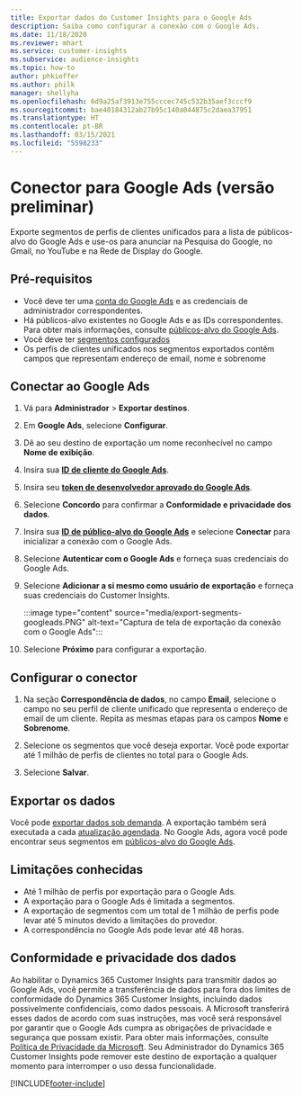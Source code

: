 ```yaml
---
title: Exportar dados do Customer Insights para o Google Ads
description: Saiba como configurar a conexão com o Google Ads.
ms.date: 11/18/2020
ms.reviewer: mhart
ms.service: customer-insights
ms.subservice: audience-insights
ms.topic: how-to
author: phkieffer
ms.author: philk
manager: shellyha
ms.openlocfilehash: 6d9a25af3913e755cccec745c532b35aef3cccf9
ms.sourcegitcommit: bae40184312ab27b95c140a044875c2daea37951
ms.translationtype: HT
ms.contentlocale: pt-BR
ms.lasthandoff: 03/15/2021
ms.locfileid: "5598233"
---
```

# <a name="connector-for-google-ads-preview"></a>Conector para Google Ads (versão preliminar)

Exporte segmentos de perfis de clientes unificados para a lista de públicos-alvo do Google Ads e use-os para anunciar na Pesquisa do Google, no Gmail, no YouTube e na Rede de Display do Google. 

## <a name="prerequisites"></a>Pré-requisitos

-   Você deve ter uma [conta do Google Ads](https://ads.google.com/) e as credenciais de administrador correspondentes.
-   Há públicos-alvo existentes no Google Ads e as IDs correspondentes. Para obter mais informações, consulte [públicos-alvo do Google Ads](https://support.google.com/google-ads/answer/7558048?hl=en#:~:text=Audience%20lists%20is%20a%20section,Display%20Network%20through%20remarketing%20campaigns.).
-   Você deve ter [segmentos configurados](segments.md)
-   Os perfis de clientes unificados nos segmentos exportados contêm campos que representam endereço de email, nome e sobrenome

## <a name="connect-to-google-ads"></a>Conectar ao Google Ads

1. Vá para **Administrador** > **Exportar destinos**.

1. Em **Google Ads**, selecione **Configurar**.

1. Dê ao seu destino de exportação um nome reconhecível no campo **Nome de exibição**.

1. Insira sua **[ID de cliente do Google Ads](https://support.google.com/google-ads/answer/1704344)**.

1. Insira seu **[token de desenvolvedor aprovado do Google Ads](https://developers.google.com/google-ads/api/docs/first-call/dev-token)**.

1. Selecione **Concordo** para confirmar a **Conformidade e privacidade dos dados**.

1. Insira sua **[ID de público-alvo do Google Ads](https://support.google.com/google-ads/answer/7558048?hl=en#:~:text=Audience%20lists%20is%20a%20section,Display%20Network%20through%20remarketing%20campaigns.)** e selecione **Conectar** para inicializar a conexão com o Google Ads.

1. Selecione **Autenticar com o Google Ads** e forneça suas credenciais do Google Ads.

1. Selecione **Adicionar a si mesmo como usuário de exportação** e forneça suas credenciais do Customer Insights.

   :::image type="content" source="media/export-segments-googleads.PNG" alt-text="Captura de tela de exportação da conexão com o Google Ads":::

1. Selecione **Próximo** para configurar a exportação.

## <a name="configure-the-connector"></a>Configurar o conector

1. Na seção **Correspondência de dados**, no campo **Email**, selecione o campo no seu perfil de cliente unificado que representa o endereço de email de um cliente. Repita as mesmas etapas para os campos **Nome** e **Sobrenome**.

1. Selecione os segmentos que você deseja exportar. Você pode exportar até 1 milhão de perfis de clientes no total para o Google Ads.

1. Selecione **Salvar**.

## <a name="export-the-data"></a>Exportar os dados

Você pode [exportar dados sob demanda](export-destinations.md). A exportação também será executada a cada [atualização agendada](system.md#schedule-tab). No Google Ads, agora você pode encontrar seus segmentos em [públicos-alvo do Google Ads](https://support.google.com/google-ads/answer/7558048?hl=en/).

## <a name="known-limitations"></a>Limitações conhecidas

- Até 1 milhão de perfis por exportação para o Google Ads.
- A exportação para o Google Ads é limitada a segmentos.
- A exportação de segmentos com um total de 1 milhão de perfis pode levar até 5 minutos devido a limitações do provedor. 
- A correspondência no Google Ads pode levar até 48 horas.

## <a name="data-privacy-and-compliance"></a>Conformidade e privacidade dos dados

Ao habilitar o Dynamics 365 Customer Insights para transmitir dados ao Google Ads, você permite a transferência de dados para fora dos limites de conformidade do Dynamics 365 Customer Insights, incluindo dados possivelmente confidenciais, como dados pessoais. A Microsoft transferirá esses dados de acordo com suas instruções, mas você será responsável por garantir que o Google Ads cumpra as obrigações de privacidade e segurança que possam existir. Para obter mais informações, consulte [Política de Privacidade da Microsoft](https://go.microsoft.com/fwlink/?linkid=396732).
Seu Administrador do Dynamics 365 Customer Insights pode remover este destino de exportação a qualquer momento para interromper o uso dessa funcionalidade.


[!INCLUDE[footer-include](../includes/footer-banner.md)]